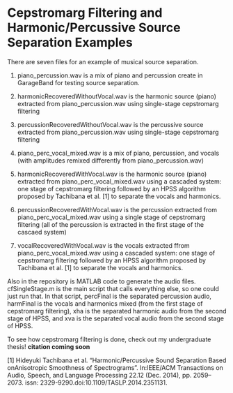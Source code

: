 # Cepstromarg Filtering and Harmonic/Percussive Source Separation Examples

There are seven files for an example of musical source separation.
1. piano_percussion.wav is a mix of piano and percussion create in GarageBand for testing source separation.
2. harmonicRecoveredWithoutVocal.wav is the harmonic source (piano) extracted from piano_percussion.wav using single-stage cepstromarg filtering
3. percussionRecoveredWithoutVocal.wav is the percussive source extracted from piano_percussion.wav using single-stage cepstromarg filtering

4. piano_perc_vocal_mixed.wav is a mix of piano, percussion, and vocals (with amplitudes remixed differently from piano_percussion.wav)
5. harmonicRecoveredWithVocal.wav is the harmonic source (piano) extracted from piano_perc_vocal_mixed.wav using a cascaded system: one stage of cepstromarg filtering followed by an HPSS algorithm proposed by Tachibana et al. [1] to separate the vocals and harmonics.
6. percussionRecoveredWithVocal.wav is the percussion extracted from piano_perc_vocal_mixed.wav using a single stage of cepstromarg filtering (all of the percussion is extracted in the first stage of the cascaed system)
7. vocalRecoveredWithVocal.wav is the vocals extracted ffrom piano_perc_vocal_mixed.wav using a cascaded system: one stage of cepstromarg filtering followed by an HPSS algorithm proposed by Tachibana et al. [1] to separate the vocals and harmonics.


Also in the repository is MATLAB code to generate the audio files.  cfSingleStage.m is the main script that calls everything else, so one could just run that. In that script, percFinal is the separated percussion audio, harmFinal is the vocals and harmonics mixed (from the first stage of cepstromarg filtering), xha is the separated harmonic audio from the second stage of HPSS, and xva is the separated vocal audio from the second stage of HPSS.


To see how cepstromarg filtering is done, check out my undergraduate thesis!  **citation coming soon**




[1] Hideyuki   Tachibana   et   al.   “Harmonic/Percussive   Sound   Separation   Based   onAnisotropic  Smoothness  of  Spectrograms”.  In:IEEE/ACM  Transactions  on  Audio, Speech,  and  Language  Processing 22.12 (Dec. 2014), pp. 2059–2073. issn: 2329-9290.doi:10.1109/TASLP.2014.2351131.
